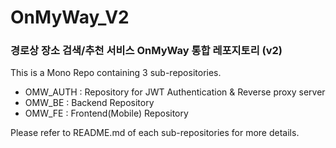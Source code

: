 # OnMyWay_V2
### 경로상 장소 검색/추천 서비스 OnMyWay 통합 레포지토리 (v2)

This is a Mono Repo containing 3 sub-repositories.

- OMW_AUTH : Repository for JWT Authentication & Reverse proxy server
- OMW_BE : Backend Repository
- OMW_FE : Frontend(Mobile) Repository

Please refer to README.md of each sub-repositories for more details.
